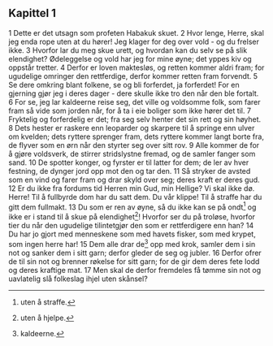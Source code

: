 ## Kapittel 1

1 Dette er det utsagn som profeten Habakuk skuet.
2 Hvor lenge, Herre, skal jeg enda rope uten at du hører! Jeg klager for deg over vold - og du frelser ikke.
3 Hvorfor lar du meg skue urett, og hvordan kan du selv se på slik elendighet? Ødeleggelse og vold har jeg for mine øyne; det yppes kiv og oppstår tretter.
4 Derfor er loven maktesløs, og retten kommer aldri fram; for ugudelige omringer den rettferdige, derfor kommer retten fram forvendt.
5 Se dere omkring blant folkene, se og bli forferdet, ja forferdet! For en gjerning gjør jeg i deres dager - dere skulle ikke tro den når den ble fortalt.
6 For se, jeg lar kaldeerne reise seg, det ville og voldsomme folk, som farer fram så vide som jorden når, for å ta i eie boliger som ikke hører det til.
7 Fryktelig og forferdelig er det; fra seg selv henter det sin rett og sin høyhet.
8 Dets hester er raskere enn leoparder og skarpere til å springe enn ulver om kvelden; dets ryttere sprenger fram, dets ryttere kommer langt borte fra, de flyver som en ørn når den styrter seg over sitt rov.
9 Alle kommer de for å gjøre voldsverk, de stirrer stridslystne fremad, og de samler fanger som sand.
10 De spotter konger, og fyrster er til latter for dem; de ler av hver festning, de dynger jord opp mot den og tar den.
11 Så stryker de avsted som en vind og farer fram og drar skyld over seg; deres kraft er deres gud.
12 Er du ikke fra fordums tid Herren min Gud, min Hellige? Vi skal ikke dø. Herre! Til å fullbyrde dom har du satt dem. Du vår klippe! Til å straffe har du gitt dem fullmakt.
13 Du som er ren av øyne, så du ikke kan se på ondt[^1] og ikke er i stand til å skue på elendighet[^2]! Hvorfor ser du på troløse, hvorfor tier du når den ugudelige tilintetgjør den som er rettferdigere enn han?
14 Du har jo gjort med menneskene som med havets fisker, som med krypet, som ingen herre har!
15 Dem alle drar de[^3] opp med krok, samler dem i sin not og sanker dem i sitt garn; derfor gleder de seg og jubler.
16 Derfor ofrer de til sin not og brenner røkelse for sitt garn; for de gir dem deres fete lodd og deres kraftige mat.
17 Men skal de derfor fremdeles få tømme sin not og uavlatelig slå folkeslag ihjel uten skånsel?

[^1]:  uten å straffe.
[^2]:  uten å hjelpe.
[^3]:  kaldeerne.
